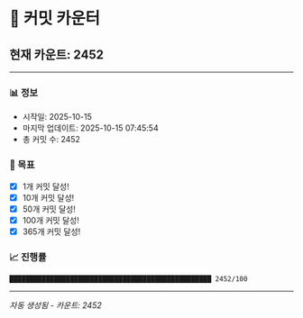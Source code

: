 # 🔢 커밋 카운터

## 현재 카운트: 2452

---

### 📊 정보
- 시작일: 2025-10-15
- 마지막 업데이트: 2025-10-15 07:45:54
- 총 커밋 수: 2452

### 🎯 목표
- [x] 1개 커밋 달성!
- [x] 10개 커밋 달성!
- [x] 50개 커밋 달성!
- [x] 100개 커밋 달성!
- [x] 365개 커밋 달성!

### 📈 진행률
```
██████████████████████████████████████████████████ 2452/100
```

---
*자동 생성됨 - 카운트: 2452*

